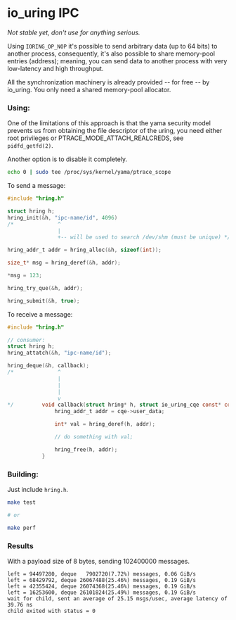 # io_uring IPC

*Not stable yet, don't use for anything serious.*

Using `IORING_OP_NOP` it's possible to send arbitrary data (up to 64 bits) to another process, consequently, it's also possible to share memory-pool entries (address); meaning, you can send data to another process with very low-latency and high throughput.

All the synchronization machinery is already provided -- for free -- by io_uring. You only need a shared memory-pool allocator.

### Using:

One of the limitations of this approach is that the yama security model prevents us from obtaining the file descriptor of the uring, you need either root privileges or PTRACE_MODE_ATTACH_REALCREDS, see `pidfd_getfd(2)`.

Another option is to disable it completely.

```sh
echo 0 | sudo tee /proc/sys/kernel/yama/ptrace_scope
```

To send a message:
```C
#include "hring.h"

struct hring h;
hring_init(&h, "ipc-name/id", 4096)
/*              ^
                |
                +-- will be used to search /dev/shm (must be unique) */

hring_addr_t addr = hring_alloc(&h, sizeof(int));

size_t* msg = hring_deref(&h, addr);

*msg = 123;

hring_try_que(&h, addr);

hring_submit(&h, true);
```

To receive a message:
```C
#include "hring.h"

// consumer:
struct hring h;
hring_attatch(&h, "ipc-name/id");

hring_deque(&h, callback);
/*              ^
                |
                |
                |
                v
*/         void callback(struct hring* h, struct io_uring_cqe const* const cqe) {
               hring_addr_t addr = cqe->user_data;

               int* val = hring_deref(h, addr);

               // do something with val;

               hring_free(h, addr);
           }
```

### Building:
Just include `hring.h`.

```sh
make test

# or

make perf
```

### Results
With a payload size of 8 bytes, sending 102400000 messages.

```
left = 94497280, deque   7902720(7.72%) messages, 0.06 GiB/s
left = 68429792, deque 26067488(25.46%) messages, 0.19 GiB/s
left = 42355424, deque 26074368(25.46%) messages, 0.19 GiB/s
left = 16253600, deque 26101824(25.49%) messages, 0.19 GiB/s
wait for child, sent an average of 25.15 msgs/usec, average latency of 39.76 ns
child exited with status = 0
```
